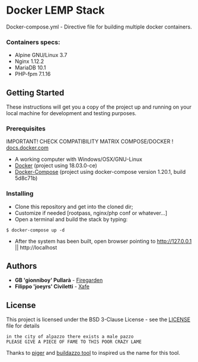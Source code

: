 # Docker LEMP Stack
Docker-compose.yml - Directive file for building multiple docker containers.


### Containers specs:
* Alpine GNU/Linux 3.7
* Nginx 1.12.2
* MariaDB 10.1
* PHP-fpm 7.1.16


## Getting Started
These instructions will get you a copy of the project up and running on your local machine for development and testing purposes.


### Prerequisites
IMPORTANT! CHECK COMPATIBILITY MATRIX COMPOSE/DOCKER !
[docs.docker.com](https://docs.docker.com/compose/compose-file/#reference-and-guidelines)

* A working computer with Windows/OSX/GNU-Linux
* [Docker](https://www.docker.io)  (project using 18.03.0-ce)
* [Docker-Compose](https://docs.docker.com/compose) (project using docker-compose version 1.20.1, build 5d8c71b)


### Installing
* Clone this repository and get into the cloned dir;
* Customize if needed [rootpass, nginx/php conf or whatever...]
* Open a terminal and build the stack by typing:

```console
$ docker-compose up -d
```

* After the system has been built, open browser pointing to http://127.0.0.1 || http://localhost

## Authors
* **GB 'gionniboy' Pullarà** - [Firegarden](https://firegarden.co)
* **Filippo 'joeyrs' Civiletti** - [Xafe](https://www.xafe.it)

## License
This project is licensed under the BSD 3-Clause License - see the [LICENSE](LICENSE) file for details

```
in the city of alpazzo there exists a male pazzo
PLEASE GIVE A PIECE OF FAME TO THIS POOR CRAZY LAME
```

Thanks to [piger](https://github.com/piger) and [buildazzo tool](https://github.com/piger/buildazzo) to inspired us the name for this tool.
